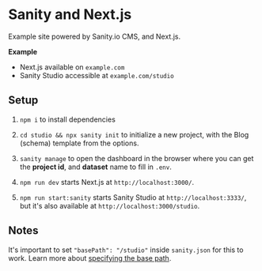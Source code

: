 # Sanity and Next.js

Example site powered by Sanity.io CMS, and Next.js.

**Example**

- Next.js available on `example.com`
- Sanity Studio accessible at `example.com/studio`

## Setup

1. `npm i` to install dependencies

1. `cd studio && npx sanity init` to initialize a new project, with the Blog (schema) template from the options.

1. `sanity manage` to open the dashboard in the browser where you can get the **project id**, and **dataset** name to fill in `.env`.

1. `npm run dev` starts Next.js at `http://localhost:3000/`.

1. `npm run start:sanity` starts Sanity Studio at `http://localhost:3333/`, but it's also available at `http://localhost:3000/studio`.

## Notes

It's important to set `"basePath": "/studio"` inside `sanity.json` for this to work. Learn more about [specifying the base path](https://www.sanity.io/docs/deployment#specifying-the-base-path-8a64d8e48697).
